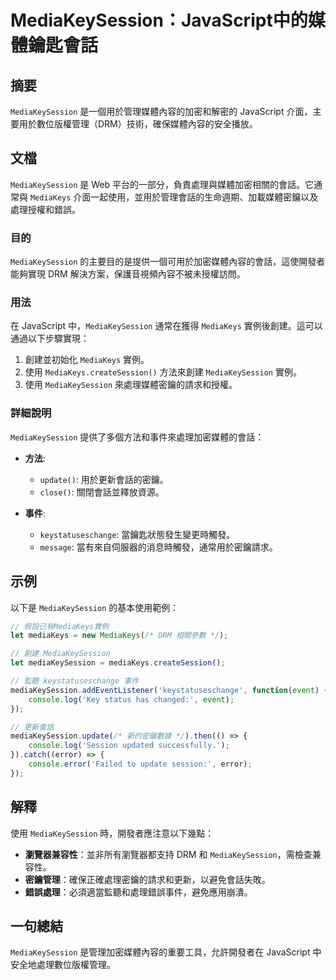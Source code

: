 <!--
Meta Description: # MediaKeySession：JavaScript中的媒體鑰匙會話 ## 摘要 `MediaKeySession` 是一個用於管理媒體內容的加密和解密的 JavaScript 介面，主要用於數位版權管理（DRM）技術，確保媒體內容的安全播放。 ## 文檔 `MediaKeySession` 是...
Meta Keywords: mediakeysession, mediakeys, javascript, drm, update
-->

# MediaKeySession：JavaScript中的媒體鑰匙會話

## 摘要
`MediaKeySession` 是一個用於管理媒體內容的加密和解密的 JavaScript 介面，主要用於數位版權管理（DRM）技術，確保媒體內容的安全播放。

## 文檔
`MediaKeySession` 是 Web 平台的一部分，負責處理與媒體加密相關的會話。它通常與 `MediaKeys` 介面一起使用，並用於管理會話的生命週期、加載媒體密鑰以及處理授權和錯誤。

### 目的
`MediaKeySession` 的主要目的是提供一個可用於加密媒體內容的會話，這使開發者能夠實現 DRM 解決方案，保護音視頻內容不被未授權訪問。

### 用法
在 JavaScript 中，`MediaKeySession` 通常在獲得 `MediaKeys` 實例後創建。這可以通過以下步驟實現：

1. 創建並初始化 `MediaKeys` 實例。
2. 使用 `MediaKeys.createSession()` 方法來創建 `MediaKeySession` 實例。
3. 使用 `MediaKeySession` 來處理媒體密鑰的請求和授權。

### 詳細說明
`MediaKeySession` 提供了多個方法和事件來處理加密媒體的會話：
- **方法**:
  - `update()`: 用於更新會話的密鑰。
  - `close()`: 關閉會話並釋放資源。
  
- **事件**:
  - `keystatuseschange`: 當鑰匙狀態發生變更時觸發。
  - `message`: 當有來自伺服器的消息時觸發，通常用於密鑰請求。

## 示例
以下是 `MediaKeySession` 的基本使用範例：

```javascript
// 假設已有MediaKeys實例
let mediaKeys = new MediaKeys(/* DRM 相關參數 */);

// 創建 MediaKeySession
let mediaKeySession = mediaKeys.createSession();

// 監聽 keystatuseschange 事件
mediaKeySession.addEventListener('keystatuseschange', function(event) {
    console.log('Key status has changed:', event);
});

// 更新會話
mediaKeySession.update(/* 新的密鑰數據 */).then(() => {
    console.log('Session updated successfully.');
}).catch((error) => {
    console.error('Failed to update session:', error);
});
```

## 解釋
使用 `MediaKeySession` 時，開發者應注意以下幾點：
- **瀏覽器兼容性**：並非所有瀏覽器都支持 DRM 和 `MediaKeySession`，需檢查兼容性。
- **密鑰管理**：確保正確處理密鑰的請求和更新，以避免會話失敗。
- **錯誤處理**：必須適當監聽和處理錯誤事件，避免應用崩潰。

## 一句總結
`MediaKeySession` 是管理加密媒體內容的重要工具，允許開發者在 JavaScript 中安全地處理數位版權管理。